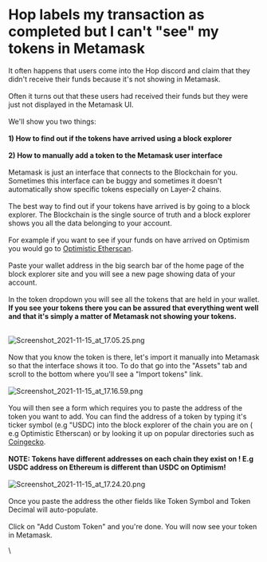# Hop labels my transaction as completed but I can't "see" my tokens in Metamask

It often happens that users come into the Hop discord and claim that they didn't receive their funds because it's not showing in Metamask.\
\
Often it turns out that these users had received their funds but they were just not displayed in the Metamask UI. \
\
We'll show you two things:\
\
**1) How to find out if the tokens have arrived using a block explorer**\
\
**2) How to manually add a token to the Metamask user interface** \
\
Metamask is just an interface that connects to the Blockchain for you. Sometimes this interface can be buggy and sometimes it doesn't automatically show specific tokens especially on Layer-2 chains.\
\
The best way to find out if your tokens have arrived is by going to a block explorer. The Blockchain is the single source of truth and a block explorer shows you all the data belonging to your account.\
\
For example if you want to see if your funds on have arrived on Optimism you would go to [Optimistic Etherscan](https://optimistic.etherscan.io/).\
\
Paste your wallet address in the big search bar of the home page of the block explorer site and you will see a new page showing data of your account. \
\
In the token dropdown you will see all the tokens that are held in your wallet. **If you see your tokens there you can be assured that everything went well and that it's simply a matter of Metamask not showing your tokens.**

\
![Screenshot\_2021-11-15\_at\_17.05.25.png](https://help.hop.exchange/hc/article_attachments/4413620116109/Screenshot_2021-11-15_at_17.05.25.png)\
\
Now that you know the token is there, let's import it manually into Metamask so that the interface shows it too. To do that go into the "Assets" tab and scroll to the bottom where you'll see a "Import tokens" link.\
\
![Screenshot\_2021-11-15\_at\_17.16.59.png](https://help.hop.exchange/hc/article_attachments/4413626776205/Screenshot_2021-11-15_at_17.16.59.png)\
\
You will then see a form which requires you to paste the address of the token you want to add. You can find the address of a token by typing it's ticker symbol (e.g "USDC) into the block explorer of the chain you are on ( e.g Optimistic Etherscan) or by looking it up on popular directories such as [Coingecko](https://www.coingecko.com/en). \
\
**NOTE: Tokens have different addresses on each chain they exist on ! E.g USDC address on Ethereum is different than USDC on Optimism!**\
\
![Screenshot\_2021-11-15\_at\_17.24.20.png](https://help.hop.exchange/hc/article_attachments/4413634085389/Screenshot_2021-11-15_at_17.24.20.png)\
\
Once you paste the address the other fields like Token Symbol and Token Decimal will auto-populate.\
\
Click on "Add Custom Token" and you're done. You will now see your token in Metamask.

\
